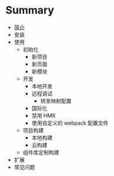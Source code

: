 # Summary

* [简介](README.md)
* 安装
* 使用
   * 初始化
       * 新项目
       * 新页面
       * 新模块
   * 开发
       * 本地开发
       * 远程调试
           * 转发映射配置
       * 国际化
       * 禁用 HMR
       * 使用自定义的 webpack 配置文件
   * 项目构建
       * 本地构建
       * 云构建
   * 组件库定制构建
* 扩展
* 常见问题

